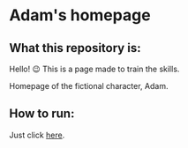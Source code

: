 # Adam's homepage

## What this repository is:

Hello! 😉
This is a page made to train the skills.

Homepage of the fictional character, Adam.

## How to run:

Just click [here](http://spacehiker.github.io/adam-homepage/).
